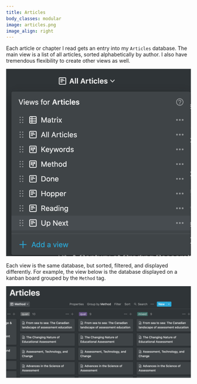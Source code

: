 ```yaml
---
title: Articles
body_classes: modular
image: articles.png
image_align: right
---
```


Each article or chapter I read gets an entry into my `Articles` database. The main view is a list of all articles, sorted alphabetically by author. I also have tremendous flexibility to create other views as well.

![alt-text](views.png "Different views available in a Notion database")

Each view is the same database, but sorted, filtered, and displayed differently. For example, the view below is the database displayed on a kanban board grouped by the `Method` tag.

![alt-text](method.png "Articles database on a kanban board grouped by method")
